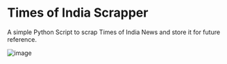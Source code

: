 # Times of India Scrapper

A simple Python Script to scrap Times of India News and store it for future reference.

![image](https://github.com/HarshCasper/Rotten-Scripts/blob/master/Times%20of%20India/carbon%20(21).png)
